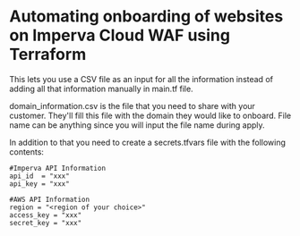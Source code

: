 # Automating onboarding of websites on Imperva Cloud WAF using Terraform

This lets you use a CSV file as an input for all the information instead of adding all that information manually in main.tf file.

domain_information.csv is the file that you need to share with your customer. They'll fill this file with the domain they would like to onboard. File name can be anything since you will input the file name during apply.

In addition to that you need to create a secrets.tfvars file with the following contents:

```
#Imperva API Information
api_id  = "xxx"
api_key = "xxx"

#AWS API Information
region = "<region of your choice>"
access_key = "xxx"
secret_key = "xxx"
```
